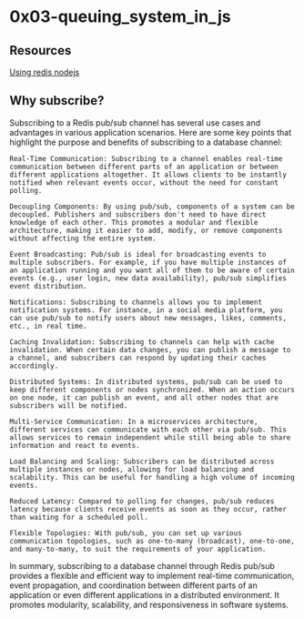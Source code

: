 # 0x03-queuing_system_in_js

## Resources

[Using redis nodejs](https://www.sitepoint.com/using-redis-node-js/)

## Why subscribe?

Subscribing to a Redis pub/sub channel has several use cases and advantages in various application scenarios. Here are some key points that highlight the purpose and benefits of subscribing to a database channel:

    Real-Time Communication: Subscribing to a channel enables real-time communication between different parts of an application or between different applications altogether. It allows clients to be instantly notified when relevant events occur, without the need for constant polling.

    Decoupling Components: By using pub/sub, components of a system can be decoupled. Publishers and subscribers don't need to have direct knowledge of each other. This promotes a modular and flexible architecture, making it easier to add, modify, or remove components without affecting the entire system.

    Event Broadcasting: Pub/sub is ideal for broadcasting events to multiple subscribers. For example, if you have multiple instances of an application running and you want all of them to be aware of certain events (e.g., user login, new data availability), pub/sub simplifies event distribution.

    Notifications: Subscribing to channels allows you to implement notification systems. For instance, in a social media platform, you can use pub/sub to notify users about new messages, likes, comments, etc., in real time.

    Caching Invalidation: Subscribing to channels can help with cache invalidation. When certain data changes, you can publish a message to a channel, and subscribers can respond by updating their caches accordingly.

    Distributed Systems: In distributed systems, pub/sub can be used to keep different components or nodes synchronized. When an action occurs on one node, it can publish an event, and all other nodes that are subscribers will be notified.

    Multi-Service Communication: In a microservices architecture, different services can communicate with each other via pub/sub. This allows services to remain independent while still being able to share information and react to events.

    Load Balancing and Scaling: Subscribers can be distributed across multiple instances or nodes, allowing for load balancing and scalability. This can be useful for handling a high volume of incoming events.

    Reduced Latency: Compared to polling for changes, pub/sub reduces latency because clients receive events as soon as they occur, rather than waiting for a scheduled poll.

    Flexible Topologies: With pub/sub, you can set up various communication topologies, such as one-to-many (broadcast), one-to-one, and many-to-many, to suit the requirements of your application.

In summary, subscribing to a database channel through Redis pub/sub provides a flexible and efficient way to implement real-time communication, event propagation, and coordination between different parts of an application or even different applications in a distributed environment. It promotes modularity, scalability, and responsiveness in software systems.
